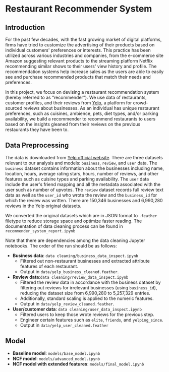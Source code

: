 # Restaurant Recommender System

## Introduction

For the past few decades, with the fast growing market of digital platforms, 
firms have tried to customize the advertising of their products based on individual customers' preferences or interests. 
This practice has been utilized across various industries and companies, from the e-commerce site Amazon suggesting relevant products to the streaming platform Netflix recommending similar shows to their users' view history and profile. The recommendation systems help increase sales as the users are able to easily see and purchase recommended products that match their needs and preferences.

In this project, we focus on devising a restaurant recommendation system (hereby referred to as “recommender”).
We use data of restaurants, customer profiles, and their reviews from [Yelp](https://www.yelp.com/dataset/documentation/main), a platform for crowd-sourced reviews about businesses.
As an individual has unique restaurant preferences, such as cuisines, ambience, pets, diet types, and/or parking availability, we build a recommender to recommend restaurants to users based on the insights gleaned from their reviews on the previous restaurants they have been to.

## Data Preprocessing

The data is downloaded from [Yelp official website](https://www.yelp.com/dataset/documentation/main). There are three datasets relevant to our analysis and models: `business`, `review`, and `user` data. The `business` dataset contains information about the businesses including name, location, hours, average rating stars, hours, number of reviews, and other features such as cuisine types and parking availability. The `user` data include the user's friend mapping and all the metadata associated with the user such as number of upvotes. The `review` dataset records full review text data as well as the `user_id` who wrote the review and the `business_id` for which the review was written. There are 150,346 businesses and 6,990,280 reviews in the Yelp original datasets.

We converted the original datasets which are in JSON format to `.feather` filetype to reduce storage space and optimize faster reading. The documentation of data cleaning process can be found in `recommender_system_report.ipynb`

Note that there are dependencies among the data cleaning Jupyter notebooks. The order of the run should be as follows:

- **Business data**: `data cleaning/business_data_inspect.ipynb`
  - Filtered out non-restaurant businesses and extracted attribute features of each restaurant. 
  - Output in `data/yelp_business_cleaned.feather`.
- **Review data**:`data cleaning/review_data_inspect.ipynb`
  - Filtered the review data in accordance with the business dataset by filtering out reviews for irrelevant businesses (using `business_id`), reducing the dataset size from 6,990,280 to 5,257,329 entries.
  - Additionally, standard scaling is applied to the numeric features.
  - Output in `data/yelp_review_cleaned.feather`.
- **User/customer data**: `data cleaning/user_data_inspect.ipynb`
  - Filtered users to keep those wrote reviews for the previous step.
  - Engineer certain features such as `elite`, `friends`, and `yelping_since`.
  - Output in `data/yelp_user_cleaned.feather`

## Model

- **Baseline model**: `models/base_model.ipynb`
- **NCF model**: `models/advanced_model.ipynb`
- **NCF model with extended features**: `models/final_model.ipynb`
